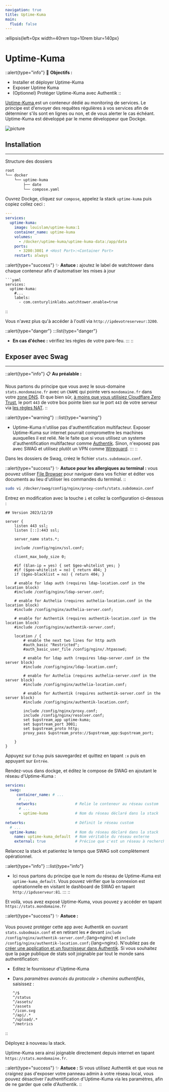 ```yaml
---
navigation: true
title: Uptime-Kuma
main:
  fluid: false
---
```

:ellipsis{left=0px width=40rem top=10rem blur=140px}
# Uptime-Kuma

::alert{type="info"}
🎯 __Objectifs :__
- Installer et déployer Uptime-Kuma
- Exposer Uptime Kuma
- (Optionnel) Protéger Uptime-Kuma avec Authentik
::

[Uptime-Kuma ](https://github.com/louislam/uptime-kuma)est un conteneur dédié au monitoring de services. Le principe est d'envoyer des requêtes régulières à vos services afin de déterminer s'ils sont en lignes ou non, et de vous alerter le cas échéant. Uptime-Kuma est développé par le meme développeur que Dockge. 

![picture](https://user-images.githubusercontent.com/1336778/212262296-e6205815-ad62-488c-83ec-a5b0d0689f7c.jpg)

## Installation
---
Structure des dossiers

```sh
root
└── docker
    └── uptime-kuma
        ├── date
        └── compose.yaml
```

Ouvrez Dockge, cliquez sur `compose`, appelez la stack `uptime-kuma` puis copiez collez ceci :

```yaml
---
services:
  uptime-kuma:
    image: louislam/uptime-kuma:1
    container_name: uptime-kuma
    volumes:
      - /docker/uptime-kuma/uptime-kuma-data:/app/data
    ports:
      - 3200:3001 # <Host Port>:<Container Port>
    restart: always
```
::alert{type="success"}
✨ __Astuce :__ ajoutez le label de watchtower dans chaque conteneur afin d'automatiser les mises à jour

    ```yaml
    services:
      uptime-kuma:
        #...
        labels:
          - com.centurylinklabs.watchtower.enable=true
::

Vous n'avez plus qu'à accéder à l'outil via `http://ipdevotreserveur:3200`.

::alert{type="danger"}
:::list{type="danger"}
- __En cas d'échec :__ vérifiez les règles de votre pare-feu.
:::
::

## Exposer avec Swag
---
::alert{type="info"}
📋 __Au préalable :__ 
<br/><br/>
Nous partons du principe que vous avez le sous-domaine `stats.mondomaine.fr` avec un `CNAME` qui pointe vers `mondomaine.fr` dans votre [zone DNS](/generalites/reseau/dns). Et que bien sûr, [à moins que vous utilisiez Cloudflare Zero Trust](/serveex/securite/cloudflare), le port `443` de votre box pointe bien sur le port `443` de votre serveur via [les règles NAT](/generalites/reseau/nat).
::

::alert{type="warning"}
:::list{type="warning"}
- Uptime-Kuma n'utilise pas d'authentification multifacteur. Exposer Uptime-Kuma sur internet pourrait compromettre les machines auxquelles il est relié. Ne le faite que si vous utilisez un systeme d'authentification multifacteur comme [Authentik](/serveex/securite/authentik/). Sinon, n'exposez pas avec SWAG et utilisez plutôt un VPN comme [Wireguard](/serveex/securite/wireguard).
:::
::

Dans les dossiers de Swag, créez le fichier `stats.subdomain.conf`.

::alert{type="success"}
✨ __Astuce pour les allergiques au terminal :__
vous pouvez utiliser [File Browser](/serveex/files/file-browser) pour naviguer dans vos fichier et éditer vos documents au lieu d'utiliser les commandes du terminal.
::

```sh
sudo vi /docker/swag/config/nginx/proxy-confs/stats.subdomain.conf
```
Entrez en modification avec la touche `i` et collez la configuration ci-dessous :

```nginx
## Version 2023/12/19

server {
    listen 443 ssl;
    listen [::]:443 ssl;

    server_name stats.*;

    include /config/nginx/ssl.conf;

    client_max_body_size 0;

    #if ($lan-ip = yes) { set $geo-whitelist yes; }
    #if ($geo-whitelist = no) { return 404; }
    if ($geo-blacklist = no) { return 404; }

    # enable for ldap auth (requires ldap-location.conf in the location block)
    #include /config/nginx/ldap-server.conf;

    # enable for Authelia (requires authelia-location.conf in the location block)
    #include /config/nginx/authelia-server.conf;

    # enable for Authentik (requires authentik-location.conf in the location block)
    #include /config/nginx/authentik-server.conf;

    location / {
        # enable the next two lines for http auth
        #auth_basic "Restricted";
        #auth_basic_user_file /config/nginx/.htpasswd;

        # enable for ldap auth (requires ldap-server.conf in the server block)
        #include /config/nginx/ldap-location.conf;

        # enable for Authelia (requires authelia-server.conf in the server block)
        #include /config/nginx/authelia-location.conf;

        # enable for Authentik (requires authentik-server.conf in the server block)
        #include /config/nginx/authentik-location.conf;

        include /config/nginx/proxy.conf;
        include /config/nginx/resolver.conf;
        set $upstream_app uptime-kuma;
        set $upstream_port 3001;
        set $upstream_proto http;
        proxy_pass $upstream_proto://$upstream_app:$upstream_port;

    }
}
```
Appuyez sur `Echap` puis sauvegardez et quittez en tapant `:x` puis en appuyant sur `Entrée`.

Rendez-vous dans dockge, et éditez le compose de SWAG en ajoutant le réseau d'Uptime-Kuma :

```yaml
services:
  swag:
     container_name: # ...
      # ... 
     networks:                 # Relie le conteneur au réseau custom 
      # ...           
      - uptime-kuma            # Nom du réseau déclaré dans la stack
    
networks:                      # Définit le réseau custom
  # ...
  uptime-kuma:                 # Nom du réseau déclaré dans la stack
    name: uptime-kuma_default  # Nom véritable du réseau externe
    external: true             # Précise que c'est un réseau à rechercher en externe
```

Relancez la stack et patientez le temps que SWAG soit complètement opérationnel.

::alert{type="info"}
:::list{type="info"}
- Ici nous partons du principe que le nom du réseau de Uptime-Kuma est `uptime-kuma_default`. Vous pouvez vérifier que la connexion est opérationnelle en visitant le dashboard de SWAG en tapant `http://ipduserveur:81`.
:::
::

Et voilà, vous avez exposé Uptime-Kuma, vous pouvez y accéder en tapant `https://stats.mondomaine.fr`

::alert{type="success"}
✨ __Astuce :__ 
<br/><br>
Vous pouvez protéger cette app avec Authentik en ouvrant `stats.subodmain.conf` et en retirant les `#` devant `include /config/nginx/authentik-server.conf;`{lang=nginx} et `include /config/nginx/authentik-location.conf;`{lang=nginx}. N'oubliez pas de [créer une application et un fournisseur dans Authentik](/serveex/securite/authentik#protéger-une-app-par-reverse-proxy). Si vous souhaitez que la page publique de stats soit joignable par tout le monde sans authentification:

- Editez le fournisseur d'Uptime-Kuma
- Dans *paramètres avancés du protocole > chemins authentifiés*, saisissez :

    ```properties
    ^/$
    ^/status
    ^/assets/
    ^/assets
    ^/icon.svg
    ^/api/.*
    ^/upload/.*
    ^/metrics    
::

Déployez à nouveau la stack.

Uptime-Kuma sera ainsi joignable directement depuis internet en tapant `https://stats.mondomaine.fr`.


::alert{type="success"}
✨ __Astuce :__ Si vous utilisez Authentik et que vous ne craignez pas d'exposer votre panneau admin à votre réseau local, vous pouvez désactiver l'authentification d'Uptime-Kuma via les paramètres, afin de ne garder que celle d'Authentik.
::